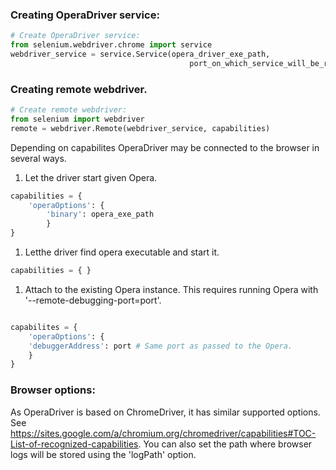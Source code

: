 ### Creating OperaDriver service:

```python
# Create OperaDriver service:
from selenium.webdriver.chrome import service
webdriver_service = service.Service(opera_driver_exe_path,
                                        port_on_which_service_will_be_running)
```


### Creating remote webdriver.

```python
# Create remote webdriver:
from selenium import webdriver
remote = webdriver.Remote(webdriver_service, capabilities)
```

Depending on capabilites OperaDriver may be connected to the browser in several ways.

1.   Let the driver start given Opera.
```python
capabilities = {
    'operaOptions': {
        'binary': opera_exe_path
        }
}
```

1.   Letthe driver find opera executable and start it.
```python
capabilities = { }
```

1.   Attach to the existing Opera instance.
       This requires running Opera with '--remote-debugging-port=port'.
       
```python

capabilites = {
    'operaOptions': {
    'debuggerAddress': port # Same port as passed to the Opera.
    }
}
```

<a name="options"></a>
### Browser options:

As OperaDriver is based on ChromeDriver, it has similar supported options. See https://sites.google.com/a/chromium.org/chromedriver/capabilities#TOC-List-of-recognized-capabilities.
You can also set the path where browser logs will be stored using the 'logPath' option.

